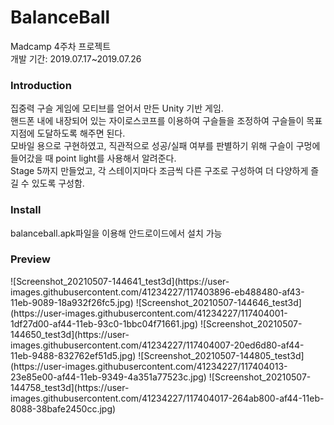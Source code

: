 # BalanceBall </br>
Madcamp 4주차 프로젝트 <br>
개발 기간: 2019.07.17~2019.07.26 <br>

<h3>Introduction</h3>
집중력 구슬 게임에 모티브를 얻어서 만든 Unity 기반 게임.<br>
핸드폰 내에 내장되어 있는 자이로스코프를 이용하여 구슬들을 조정하여 구슬들이 목표 지점에 도달하도록 해주면 된다. <br>
모바일 용으로 구현하였고, 직관적으로 성공/실패 여부를 판별하기 위해 구슬이 구멍에 들어갔을 때 point light를 사용해서 알려준다.<br>
Stage 5까지 만들었고, 각 스테이지마다 조금씩 다른 구조로 구성하여 더 다양하게 즐길 수 있도록 구성함.<br>

<h3>Install</h3>
balanceball.apk파일을 이용해 안드로이드에서 설치 가능 <br>

<h3>Preview</h3>
![Screenshot_20210507-144641_test3d](https://user-images.githubusercontent.com/41234227/117403896-eb488480-af43-11eb-9089-18a932f26fc5.jpg)
![Screenshot_20210507-144646_test3d](https://user-images.githubusercontent.com/41234227/117404001-1df27d00-af44-11eb-93c0-1bbc04f71661.jpg)
![Screenshot_20210507-144650_test3d](https://user-images.githubusercontent.com/41234227/117404007-20ed6d80-af44-11eb-9488-832762ef51d5.jpg)
![Screenshot_20210507-144805_test3d](https://user-images.githubusercontent.com/41234227/117404013-23e85e00-af44-11eb-9349-4a351a77523c.jpg)
![Screenshot_20210507-144758_test3d](https://user-images.githubusercontent.com/41234227/117404017-264ab800-af44-11eb-8088-38bafe2450cc.jpg)
